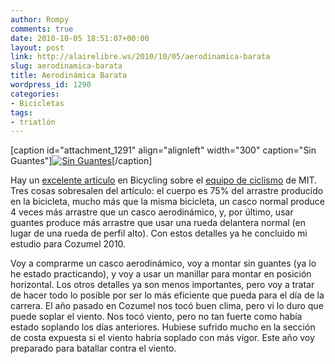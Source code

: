 ```yaml
---
author: Rompy
comments: true
date: 2010-10-05 18:51:07+00:00
layout: post
link: http://alairelibre.ws/2010/10/05/aerodinamica-barata
slug: aerodinamica-barata
title: Aerodinámica Barata
wordpress_id: 1290
categories:
- Bicicletas
tags:
- triatlón
---
```


[caption id="attachment_1291" align="alignleft" width="300" caption="Sin Guantes"][![Sin Guantes](http://alairelibre.ws/wp-content/uploads/2010/10/kittel_2010_roadworlds-300x250.jpg)](http://alairelibre.ws/wp-content/uploads/2010/10/kittel_2010_roadworlds.jpg)[/caption]

Hay un [excelente artículo](http://www.bicycling.com/bikes-gear/bike-and-gear-features/revenge-nerds) en Bicycling sobre el [equipo de ciclismo](http://cycling.mit.edu/blog/) de MIT. Tres cosas sobresalen del artículo: el cuerpo es 75% del arrastre producido en la bicicleta, mucho más que la misma bicicleta, un casco normal produce 4 veces más arrastre que un casco aerodinámico, y, por último, usar guantes produce más arrastre que usar una rueda delantera normal (en lugar de una rueda de perfil alto). Con estos detalles ya he concluido mi estudio para Cozumel 2010.

Voy a comprarme un casco aerodinámico, voy a montar sin guantes (ya lo he estado practicando), y voy a usar un manillar para montar en posición horizontal. Los otros detalles ya son menos importantes, pero voy a tratar de hacer todo lo posible por ser lo más eficiente que pueda para el día de la carrera. El año pasado en Cozumel nos tocó buen clima, pero vi lo duro que puede soplar el viento. Nos tocó viento, pero no tan fuerte como había estado soplando los días anteriores. Hubiese sufrido mucho en la sección de costa expuesta si el viento habría soplado con más vigor. Este año voy preparado para batallar contra el viento.
